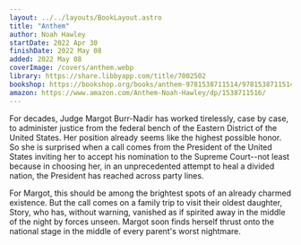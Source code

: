 ```yaml
---
layout: ../../layouts/BookLayout.astro
title: "Anthem"
author: Noah Hawley
startDate: 2022 Apr 30
finishDate: 2022 May 08
added: 2022 May 08
coverImage: /covers/anthem.webp
library: https://share.libbyapp.com/title/7002502
bookshop: https://bookshop.org/books/anthem-9781538711514/9781538711514
amazon: https://www.amazon.com/Anthem-Noah-Hawley/dp/1538711516/
---
```


For decades, Judge Margot Burr-Nadir has worked tirelessly, case by case, to administer justice from the federal bench of the Eastern District of the United States. Her position already seems like the highest possible honor. So she is surprised when a call comes from the President of the United States inviting her to accept his nomination to the Supreme Court--not least because in choosing her, in an unprecedented attempt to heal a divided nation, the President has reached across party lines.

For Margot, this should be among the brightest spots of an already charmed existence. But the call comes on a family trip to visit their oldest daughter, Story, who has, without warning, vanished as if spirited away in the middle of the night by forces unseen. Margot soon finds herself thrust onto the national stage in the middle of every parent's worst nightmare.

<!-- ### Notes & Highlights -->
